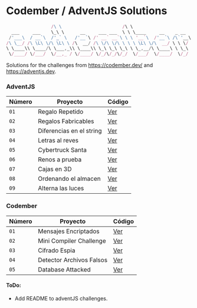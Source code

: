 # Codember / AdventJS Solutions
```js
                 /\ \                       /\ \
  ___     ___    \_\ \      __     ___ ___  \ \ \____     __    _ __
 /'___\  / __`\  /'_` \   /'__`\ /' __` __`\ \ \ '__`\  /'__`\ /\`'__\
/\ \__/ /\ \L\ \/\ \L\ \ /\  __/ /\ \/\ \/\ \ \ \ \L\ \/\  __/ \ \ \/
\ \____\\ \____/\ \___,_\\ \____\\ \_\ \_\ \_\ \ \_,__/\ \____\ \ \_\
 \/____/ \/___/  \/__,_ / \/____/ \/_/\/_/\/_/  \/___/  \/____/  \/_/
```

Solutions for the challenges from https://codember.dev/ and https://adventjs.dev.

### AdventJS
Número | Proyecto | Código |
| --- | --- | --- |
| `01` | Regalo Repetido | [Ver](/ADVENT-JS/01-regalo-repetido/) |
| `02` | Regalos Fabricables | [Ver](/ADVENT-JS/02-regalos-fabricables/) |    
| `03` | Diferencias en el string | [Ver](/ADVENT-JS/03-cadena-textos-regalos/) | 
| `04` | Letras al reves | [Ver](/ADVENT-JS/04-letras-al-reves/) | 
| `05` | Cybertruck Santa | [Ver](/ADVENT-JS/05-cybertruck-santa/) | 
| `06` | Renos a prueba | [Ver](/ADVENT-JS/06-renos-a-prueba/) | 
| `07` | Cajas en 3D | [Ver](/ADVENT-JS/07-cajas-en-3d/) | 
| `08` | Ordenando el almacen | [Ver](/ADVENT-JS/08-ordenando-almacen/) | 
| `09` | Alterna las luces | [Ver](/ADVENT-JS/09-alterna-luces/) | 

### Codember
Número | Proyecto | Código |
| --- | --- | --- |
| `01` | Mensajes Encriptados | [Ver](/CODEMBER/01-mensajes-encriptados/) |
| `02` | Mini Compiler Challenge | [Ver](/CODEMBER/02-mini-compiler-challenge/) |    
| `03` | Cifrado Espia | [Ver](/CODEMBER/03-cifrado-espia/) |    
| `04` | Detector Archivos Falsos | [Ver](/CODEMBER/04-detector-archivos-falsos/) |    
| `05` | Database Attacked | [Ver](/CODEMBER/05-database-attacked/) |    


#### ToDo:

- Add README to adventJS challenges.
